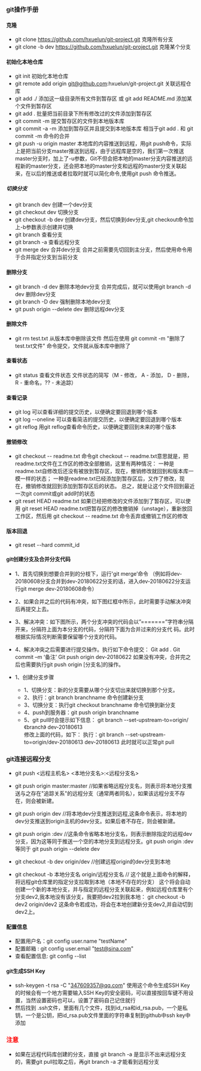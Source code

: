 ### git操作手册

#### 克隆
- git clone https://github.com/hxuelun/git-project.git  克隆所有分支
- git clone -b dev https://github.com/hxuelun/git-project.git  克隆某个分支

#### 初始化本地仓库
- git init 初始化本地仓库
- git remote add origin git@github.com:hxuelun/git-project.git  关联远程仓库
- git add ./ 添加这一级目录所有文件到暂存区  或 git add README.md 添加某个文件到暂存区
- git add .  批量把当前目录下所有修改过的文件添加到暂存区
- git commit -m 提交暂存区的文件到本地版本库
- git commit -a -m  添加到暂存区并且提交到本地版本库   相当于git add . 和 git commit -m 命令的合并
- git push -u origin master  本地库的内容推送到远程，用git push命令，实际上是把当前分支master推送到远程，由于远程库是空的，我们第一次推送master分支时，加上了-u参数，Git不但会把本地的master分支内容推送的远程新的master分支，还会把本地的master分支和远程的master分支关联起来，在以后的推送或者拉取时就可以简化命令,使用git push 命令推送。

##### 切换分支
- git branch dev 创建一个dev分支
- git checkout dev 切换分支
- git checkout -b dev  创建dev分支，然后切换到dev分支,git checkout命令加上-b参数表示创建并切换
- git branch 查看分支
- git branch -a 查看远程分支
- git merge dev  合并dev分支   合并之前需要先切回到主分支，然后使用命令用于合并指定分支到当前分支

#### 删除分支
- git branch -d dev  删除本地dev分支  合并完成后，就可以使用git branch -d dev 删除dev分支
- git branch -D dev  强制删除本地dev分支
- git push origin --delete dev  删除远程dev分支

#### 删除文件
- git rm test.txt  从版本库中删除该文件  然后在使用 git commit -m "删除了test.txt文件" 命令提交，文件就从版本库中删除了

#### 查看状态
- git status  查看文件状态   文件状态的简写（M - 修改， A - 添加， D - 删除， R - 重命名，?? - 未追踪）

#### 查看记录
- git log   可以查看详细的提交历史，以便确定要回退到哪个版本
- git log --oneline  可以查看简洁的提交历史，以便确定要回退到哪个版本
- git reflog  用git reflog查看命令历史，以便确定要回到未来的哪个版本

#### 撤销修改
- git checkout -- readme.txt  命令git checkout -- readme.txt意思就是，把readme.txt文件在工作区的修改全部撤销，这里有两种情况：
一种是readme.txt自修改后还没有被放到暂存区，现在，撤销修改就回到和版本库一模一样的状态；
一种是readme.txt已经添加到暂存区后，又作了修改，现在，撤销修改就回到添加到暂存区后的状态。
总之，就是让这个文件回到最近一次git commit或git add时的状态
- git reset HEAD readme.txt  如果已经把修改的文件添加到了暂存区，可以使用 git reset HEAD readme.txt把暂存区的修改撤销掉（unstage），重新放回工作区，然后用 git checkout -- readme.txt 命令丢弃或撤销工作区的修改

#### 版本回退
- git reset --hard commit_id

#### git创建分支及合并分支代码
- 1、首先切换到想要合并到的分枝下，运行'git merge’命令 （例如将dev-20180608分支合并到dev-20180622分支的话，进入dev-20180622分支运行git merge dev-20180608命令）
- 2、如果合并之后的代码有冲突，如下图红框中所示，此时需要手动解决冲突后再提交上去。
- 3、解决冲突：如下图所示，两个分支冲突的代码会以”=======”字符串分隔开来，分隔符上面为本分支的代码，分隔符下面为合并过来的分支代 码。此时根据实际情况判断需要保留哪个分支的代码。
- 4、解决冲突之后需要进行提交操作。执行如下命令提交：
Git add .
Git commit –m ‘备注’
Git push origin dev-20180622
如果没有冲突，合并完之后也需要执行git push origin [分支名]的操作。

- 1、创建分支步骤
    - 1、切换分支：新的分支需要从哪个分支切出来就切换到那个分支。
    - 2、执行：git branch branchname 命令创建新分支
    - 3、切换分支：执行git checkout branchname 命令切换到新分支
    - 4、push到服务器：git push origin branchname
    - 5、git pull时会提示如下信息：
      git branch --set-upstream-to=origin/《branch》 dev-20180613  
      修改上面的代码，如下：
      执行：git branch --set-upstream-to=origin/dev-20180613 dev-20180613
      此时就可以正常git pull

### git连接远程分支
- git push <远程主机名>  <本地分支名>:<远程分支名>
- git push origin master:master  //如果省略远程分支名，则表示将本地分支推送与之存在"追踪关系"的远程分支（通常两者同名），如果该远程分支不存在，则会被新建。
- git push origin dev //将本地dev分支推送到远程,这条命令表示，将本地的dev分支推送到origin主机的dev分支。如果后者不存在，则会被新建。
- git push origin :dev  //这条命令省略本地分支名，则表示删除指定的远程dev分支，因为这等同于推送一个空的本地分支到远程分支。git push origin :dev 等同于 git push origin --delete dev

- git checkout -b dev origin/dev //创建远程origin的dev分支到本地
- git checkout -b 本地分支名 origin/远程分支名   // 这个就是上面命令的解释，将远程git仓库里的指定分支拉取到本地（本地不存在的分支）
这个将会自动创建一个新的本地分支，并与指定的远程分支关联起来，例如远程仓库里有个分支dev2,我本地没有该分支，我要把dev2拉到我本地：
git checkout -b dev2 origin/dev2  这条命令若成功，将会在本地创建新分支dev2,并自动切到dev2上。


#### 配置信息
- 配置用户名：git config user.name "testName"
- 配置邮箱 : git config user.email "test@sina.com"
- 查看配置信息: git config --list

#### git生成SSH Key
- ssh-keygen -t rsa -C "347609357@qq.com"     使用这个命令生成SSH Key的时候会有一个地方需要输入SSH Key的安全密码，可以直接按回车键不用设置，当然设置密码也可以，设置了密码自己记住就行
- 然后找到 .ssh文件，里面有几个文件，找到id_rsa和id_rsa.pub，一个是私钥，一个是公钥，把id_rsa.pub文件里面的字符串复制到github中ssh key中添加


### <font color='red'>注意</font>
- 如果在远程代码库创建的分支，直接 git branch -a 是显示不出来远程分支的，需要git pull拉取之后，再git branch -a 才能看到远程分支

